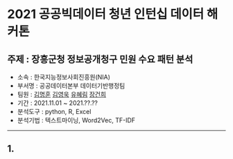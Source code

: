 # 2021 공공빅데이터 청년 인턴십 데이터 해커톤
주제 : 장흥군청 정보공개청구 민원 수요 패턴 분석
-------------
* 소속 : 한국지능정보사회진흥원(NIA)
* 부서명 : 공공데이터본부 데이터기반행정팀 
* 팀원 : [김명훈](https://github.com/minghoona) [김영욱](https://github.com/kjfms) [유혜림](https://github.com/YuHyeRim) [장건희](https://github.com/kuma987)
* 기간 : 2021.11.01 ~ 2021.??.??
* 분석도구 : python, R, Excel
* 분석기법 : 텍스트마이닝, Word2Vec, TF-IDF

* * *

## 1. 
